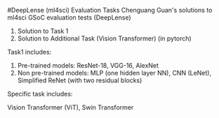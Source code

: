 #DeepLense (ml4sci) Evaluation Tasks
Chenguang Guan's solutions to ml4sci GSoC evaluation tests (DeepLense)

1. Solution to Task 1
2. Solution to Additional Task (Vision Transformer) (in pytorch)

Task1 includes:
1. Pre-trained models: ResNet-18, VGG-16, AlexNet
2. Non pre-trained models: MLP (one hidden layer NN), CNN (LeNet), Simplified ReNet (with two residual blocks)

Specific task includes:

Vision Transformer (ViT), Swin Transformer
